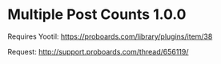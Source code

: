Multiple Post Counts 1.0.0
==========================

Requires Yootil: https://proboards.com/library/plugins/item/38

Request: http://support.proboards.com/thread/656119/